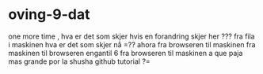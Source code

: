 # oving-9-dat
one more time , hva er det som skjer hvis en forandring skjer her ???
fra fila i maskinen hva er det som skjer nå =??
ahora fra browseren til maskinen 
fra maskinen til browseren engantil
6 fra browseren til maskinen
a que paja mas grande por la shusha 
github tutorial ?= 
